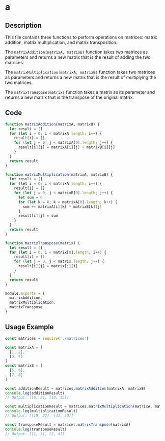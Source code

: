 # a

## Description

This file contains three functions to perform operations on matrices: matrix addition, matrix multiplication, and matrix transposition.

The `matrixAddition(matrixA, matrixB)` function takes two matrices as parameters and returns a new matrix that is the result of adding the two matrices.

The `matrixMultiplication(matrixA, matrixB)` function takes two matrices as parameters and returns a new matrix that is the result of multiplying the two matrices.

The `matrixTranspose(matrix)` function takes a matrix as its parameter and returns a new matrix that is the transpose of the original matrix.

## Code

```javascript
function matrixAddition(matrixA, matrixB) {
  let result = []
  for (let i = 0; i < matrixA.length; i++) {
    result[i] = []
    for (let j = 0; j < matrixA[0].length; j++) {
      result[i][j] = matrixA[i][j] + matrixB[i][j]
    }
  }
  return result
}

function matrixMultiplication(matrixA, matrixB) {
  let result = []
  for (let i = 0; i < matrixA.length; i++) {
    result[i] = []
    for (let j = 0; j < matrixB[0].length; j++) {
      let sum = 0
      for (let k = 0; k < matrixA[0].length; k++) {
        sum += matrixA[i][k] * matrixB[k][j]
      }
      result[i][j] = sum
    }
  }
  return result
}

function matrixTranspose(matrix) {
  let result = []
  for (let i = 0; i < matrix[0].length; i++) {
    result[i] = []
    for (let j = 0; j < matrix.length; j++) {
      result[i][j] = matrix[j][i]
    }
  }
  return result
}

module.exports = {
  matrixAddition,
  matrixMultiplication,
  matrixTranspose
}
```

## Usage Example

```javascript
const matrices = require('./matrices')

const matrixA = [
  [1, 2],
  [3, 4]
]
const matrixB = [
  [5, 6],
  [7, 8]
]

const additionResult = matrices.matrixAddition(matrixA, matrixB)
console.log(additionResult)
// Output: [[6, 8], [10, 12]]

const multiplicationResult = matrices.matrixMultiplication(matrixA, matrixB)
console.log(multiplicationResult)
// Output: [[19, 22], [43, 50]]

const transposeResult = matrices.matrixTranspose(matrixA)
console.log(transposeResult)
// Output: [[1, 3], [2, 4]]
```
